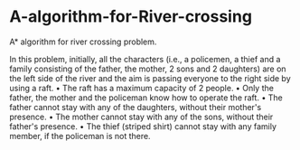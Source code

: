 # A-algorithm-for-River-crossing
A* algorithm for river crossing problem.

In this problem, initially, all the characters (i.e., a policemen, a thief and a family consisting
of the father, the mother, 2 sons and 2 daughters) are on the left side of the river and the
aim is passing everyone to the right side by using a raft.
• The raft has a maximum capacity of 2 people.
• Only the father, the mother and the policeman know how to operate the raft.
• The father cannot stay with any of the daughters, without their mother's presence.
• The mother cannot stay with any of the sons, without their father's presence.
• The thief (striped shirt) cannot stay with any family member, if the policeman is not
there.

